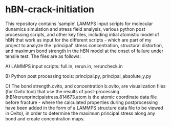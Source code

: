 # hBN-crack-initiation
This repository contains 'sample' LAMMPS input scripts for molecular dunamics simulation and stress field analysis, various python post processing scripts, and other key files, including intial atomistic model of hBN that work as input for the different scripts - which are part of my project to analyze the 'principal' stress concentration, structural distortion, and maximum bond strength in the hBN model at the onset of failure under tensile test.
The files are as follows:

A) LAMMPS input scripts: full.in, rerun.in, reruncheck.in

B) Python post processing tools: principal.py, principal_absolute_y.py

C) The bond strength.ovito, and concentration b.ovito, are visualization files (for Ovito tool) that use the results of post-processing (hBNrerunprincipalstress.814673.atom is the atomic coordinate data file before fracture - where the calculated properties during postprocessing have been added in the form of a LAMMPS structure data file to be viewed in Ovito), in order to determine the maximum principal stress along any bond and create concentration maps.

